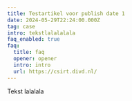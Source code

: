 ```yaml
---
title: Testartikel voor publish date 1
date: 2024-05-29T22:24:00.000Z
tag: case
intro: tekstlalalalala
faq_enabled: true
faq:
  title: faq
  opener: opener
  intro: intro
  url: https://csirt.divd.nl/
---
```

Tekst lalalala
